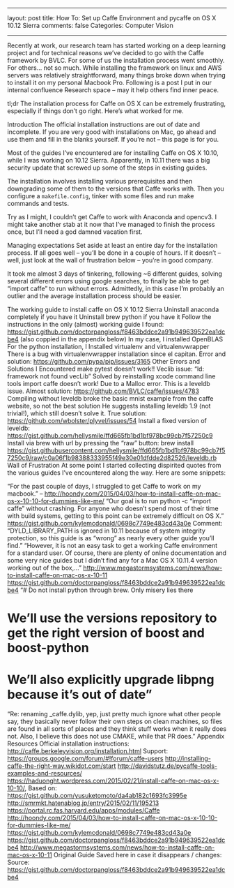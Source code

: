 
---
layout: post
title: How To: Set up Caffe Environment and pycaffe on OS X 10.12 Sierra
comments: false
Categories: Computer Vision

---

Recently at work, our research team has started working on a deep learning project and for technical reasons we’ve decided to go with the Caffe framework by BVLC. For some of us the installation process went smoothly. For others… not so much. While installing the framework on linux and AWS servers was relatively straightforward, many things broke down when trying to install it on my personal Macbook Pro. Following is a post I put in our internal confluence Research space – may it help others find inner peace.

tl;dr The installation process for Caffe on OS X can be extremely frustrating, especially if things don’t go right. Here’s what worked for me.


Introduction
The official installation instructions are out of date and incomplete. If you are very good with installations on Mac, go ahead and use them and fill in the blanks yourself. If you’re not – this page is for you.

Most of the guides I’ve encountered are for installing Caffe on OS X 10.10, while I was working on 10.12 Sierra. Apparently, in 10.11 there was a big security update that screwed up some of the steps in existing guides.

The installation involves installing various prerequisites and then downgrading some of them to the versions that Caffe works with. Then you configure a `makefile.config`, tinker with some files and run make commands and tests.

Try as I might, I couldn’t get Caffe to work with Anaconda and opencv3. I might take another stab at it now that I’ve managed to finish the process once, but I’ll need a god damned vacation first.

Managing expectations
Set aside at least an entire day for the installation process. If all goes well – you’ll be done in a couple of hours. If it doesn’t – well, just look at the wall of frustration below – you’re in good company.

It took me almost 3 days of tinkering, following ~6 different guides, solving several different errors using google searches, to finally be able to get “import caffe” to run without errors. Admittedly, in this case I’m probably an outlier and the average installation process should be easier.

The working guide to install caffe on OS X 10.12 Sierra
Uninstall anaconda completely if you have it
Uninstall brew python if you have it
Follow the instructions in the only (almost) working guide I found: https://gist.github.com/doctorpangloss/f8463bddce2a91b949639522ea1dcbe4 (also coppied in the appendix below)
In my case, I installed OpenBLAS
For the python installation, I Installed virtualenv and virtualenvwrapper
There is a bug with virtualenvwrapper installation since el capitan.
Error and solution: https://github.com/pypa/pip/issues/3165
Other Errors and Solutions I Encountered
make pytest doesn’t work!! Veclib issue:
“ld: framework not found vecLib”
Solved by reinstalling xcode command line tools
import caffe doesn’t work! Due to a Malloc error. This is a leveldb issue.
Almost solution: https://github.com/BVLC/caffe/issues/4783
Compiling without leveldb broke the basic mnist example from the caffe website, so not the best solution
He suggests installing leveldb 1.9 (not trivial!), which still doesn’t solve it.
True solution: https://github.com/wbolster/plyvel/issues/54
Install a fixed version of leveldb: https://gist.github.com/hellysmile/ffd665fb1bd1bf978bc99cb7f57250c9
Install via brew with url by pressing the “raw” button:
brew install https://gist.githubusercontent.com/hellysmile/ffd665fb1bd1bf978bc99cb7f57250c9/raw/c0a06f1b98388333955f49e30e01dfdde2d82526/leveldb.rb
Wall of Frustration
At some point I started collecting dispirited quotes from the various guides I’ve encountered along the way. Here are some snippets:

“For the past couple of days, I struggled to get Caffe to work on my macbook.” – 
http://hoondy.com/2015/04/03/how-to-install-caffe-on-mac-os-x-10-10-for-dummies-like-me/
“Our goal is to run python -c “import caffe” without crashing. For anyone who doesn’t spend most of their time with build systems, getting to this point can be extremely difficult on OS X.”
https://gist.github.com/kylemcdonald/0698c7749e483cd43a0e
Comment: “DYLD_LIBRARY_PATH is ignored in 10.11 because of system integrity protection, so this guide is as “wrong” as nearly every other guide you’ll find.”
“However, it is not an easy task to get a working Caffe environment for a standard user. Of course, there are plenty of online documentation and some very nice guides but I didn’t find any for a Mac OS X 10.11.4 version working out of the box,…”
http://www.megastormsystems.com/news/how-to-install-caffe-on-mac-os-x-10-11
https://gist.github.com/doctorpangloss/f8463bddce2a91b949639522ea1dcbe4
“#   Do not install python through brew. Only misery lies there
#   We’ll use the versions repository to get the right version of boost and boost-python
#   We’ll also explicitly upgrade libpng because it’s out of date”
“Re: renaming _caffe.dylib, yep, just pretty much ignore what other people say, they basically never follow their own steps on clean machines, so files are found in all sorts of places and they think stuff works when it really does not. Also, I believe this does not use CMAKE, while that PR does.”
Appendix
Resources
Official installation instructions:
http://caffe.berkeleyvision.org/installation.html
Support:
https://groups.google.com/forum/#!forum/caffe-users
http://installing-caffe-the-right-way.wikidot.com/start
http://davidstutz.de/pycaffe-tools-examples-and-resources/
https://haduonght.wordpress.com/2015/02/21/install-caffe-on-mac-os-x-10-10/, Based on:
https://gist.github.com/yusuketomoto/da4ab182c1693fc3995e
http://smrmkt.hatenablog.jp/entry/2015/02/11/195213
https://portal.rc.fas.harvard.edu/apps/modules/Caffe
http://hoondy.com/2015/04/03/how-to-install-caffe-on-mac-os-x-10-10-for-dummies-like-me/
https://gist.github.com/kylemcdonald/0698c7749e483cd43a0e
https://gist.github.com/doctorpangloss/f8463bddce2a91b949639522ea1dcbe4
http://www.megastormsystems.com/news/how-to-install-caffe-on-mac-os-x-10-11
Original Guide
Saved here in case it disappears / changes: Source: https://gist.github.com/doctorpangloss/f8463bddce2a91b949639522ea1dcbe4

